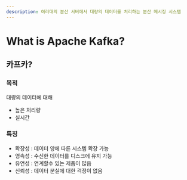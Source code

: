 ```yaml
---
description: 여러대의 분산 서버에서 대량의 데이터를 처리하는 분산 메시징 시스템
---
```


# What is Apache Kafka?

## 카프카?

### 목적

대량의 데이터에 대해 

* 높은 처리량
* 실시간

### 특징

* 확장성 : 데이터 양에 따른 시스템 확장 가능
* 영속성 : 수신한 데이터를 디스크에 유지 가능
* 유연성 : 연계할수 있는 제품이 많음
* 신뢰성 : 데이터 분실에 대한 걱정이 없음




